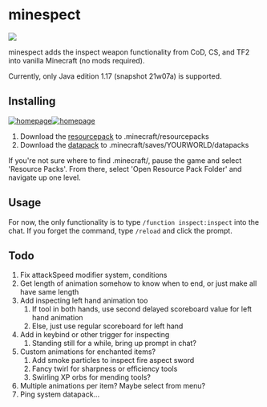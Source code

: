 # minespect
![](https://img.shields.io/badge/animated%20models-48%25-yellow)

minespect adds the inspect weapon functionality from CoD, CS, and TF2 into vanilla Minecraft (no mods required).

Currently, only Java edition 1.17 (snapshot 21w07a) is supported.

## Installing
[![homepage][1]][2][![homepage][3]][4]

[1]:  https://img.shields.io/badge/-datapack-854f2b?style=for-the-badge
[2]:  https://github.com/torshepherd/minespect/releases/latest/download/datapack.zip
[3]:  https://img.shields.io/badge/-resourcepack-70b237?style=for-the-badge
[4]:  https://github.com/torshepherd/minespect/releases/latest/download/resourcepack.zip
1. Download the [resourcepack](https://github.com/torshepherd/minespect/releases/latest/download/resourcepack.zip) to .minecraft/resourcepacks
1. Download the [datapack](https://github.com/torshepherd/minespect/releases/latest/download/datapack.zip) to .minecraft/saves/YOURWORLD/datapacks

If you're not sure where to find .minecraft/, pause the game and select 'Resource Packs'. From there, select 'Open Resource Pack Folder' and navigate up one level.

## Usage
For now, the only functionality is to type ```/function inspect:inspect``` into the chat. If you forget the command, type ```/reload``` and click the prompt.

## Todo
1. Fix attackSpeed modifier system, conditions
2. Get length of animation somehow to know when to end, or just make all have same length
3. Add inspecting left hand animation too
   1. If tool in both hands, use second delayed scoreboard value for left hand animation
   2. Else, just use regular scoreboard for left hand
4. Add in keybind or other trigger for inspecting
   1. Standing still for a while, bring up prompt in chat?
5. Custom animations for enchanted items?
   1. Add smoke particles to inspect fire aspect sword
   2. Fancy twirl for sharpness or efficiency tools
   3. Swirling XP orbs for mending tools?
6. Multiple animations per item? Maybe select from menu?
7. Ping system datapack...
